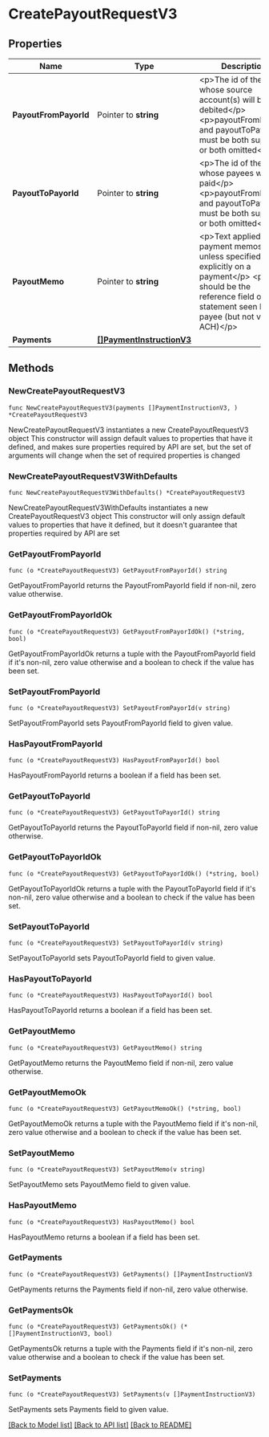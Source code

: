 # CreatePayoutRequestV3

## Properties

Name | Type | Description | Notes
------------ | ------------- | ------------- | -------------
**PayoutFromPayorId** | Pointer to **string** | &lt;p&gt;The id of the payor whose source account(s) will be debited&lt;/p&gt; &lt;p&gt;payoutFromPayorId and payoutToPayorId must be both supplied or both omitted&lt;/p&gt;  | [optional] 
**PayoutToPayorId** | Pointer to **string** | &lt;p&gt;The id of the payor whose payees will be paid&lt;/p&gt; &lt;p&gt;payoutFromPayorId and payoutToPayorId must be both supplied or both omitted&lt;/p&gt;  | [optional] 
**PayoutMemo** | Pointer to **string** | &lt;p&gt;Text applied to all payment memos unless specified explicitly on a payment&lt;/p&gt; &lt;p&gt;This should be the reference field on the statement seen by the payee (but not via ACH)&lt;/p&gt;  | [optional] 
**Payments** | [**[]PaymentInstructionV3**](PaymentInstructionV3.md) |  | 

## Methods

### NewCreatePayoutRequestV3

`func NewCreatePayoutRequestV3(payments []PaymentInstructionV3, ) *CreatePayoutRequestV3`

NewCreatePayoutRequestV3 instantiates a new CreatePayoutRequestV3 object
This constructor will assign default values to properties that have it defined,
and makes sure properties required by API are set, but the set of arguments
will change when the set of required properties is changed

### NewCreatePayoutRequestV3WithDefaults

`func NewCreatePayoutRequestV3WithDefaults() *CreatePayoutRequestV3`

NewCreatePayoutRequestV3WithDefaults instantiates a new CreatePayoutRequestV3 object
This constructor will only assign default values to properties that have it defined,
but it doesn't guarantee that properties required by API are set

### GetPayoutFromPayorId

`func (o *CreatePayoutRequestV3) GetPayoutFromPayorId() string`

GetPayoutFromPayorId returns the PayoutFromPayorId field if non-nil, zero value otherwise.

### GetPayoutFromPayorIdOk

`func (o *CreatePayoutRequestV3) GetPayoutFromPayorIdOk() (*string, bool)`

GetPayoutFromPayorIdOk returns a tuple with the PayoutFromPayorId field if it's non-nil, zero value otherwise
and a boolean to check if the value has been set.

### SetPayoutFromPayorId

`func (o *CreatePayoutRequestV3) SetPayoutFromPayorId(v string)`

SetPayoutFromPayorId sets PayoutFromPayorId field to given value.

### HasPayoutFromPayorId

`func (o *CreatePayoutRequestV3) HasPayoutFromPayorId() bool`

HasPayoutFromPayorId returns a boolean if a field has been set.

### GetPayoutToPayorId

`func (o *CreatePayoutRequestV3) GetPayoutToPayorId() string`

GetPayoutToPayorId returns the PayoutToPayorId field if non-nil, zero value otherwise.

### GetPayoutToPayorIdOk

`func (o *CreatePayoutRequestV3) GetPayoutToPayorIdOk() (*string, bool)`

GetPayoutToPayorIdOk returns a tuple with the PayoutToPayorId field if it's non-nil, zero value otherwise
and a boolean to check if the value has been set.

### SetPayoutToPayorId

`func (o *CreatePayoutRequestV3) SetPayoutToPayorId(v string)`

SetPayoutToPayorId sets PayoutToPayorId field to given value.

### HasPayoutToPayorId

`func (o *CreatePayoutRequestV3) HasPayoutToPayorId() bool`

HasPayoutToPayorId returns a boolean if a field has been set.

### GetPayoutMemo

`func (o *CreatePayoutRequestV3) GetPayoutMemo() string`

GetPayoutMemo returns the PayoutMemo field if non-nil, zero value otherwise.

### GetPayoutMemoOk

`func (o *CreatePayoutRequestV3) GetPayoutMemoOk() (*string, bool)`

GetPayoutMemoOk returns a tuple with the PayoutMemo field if it's non-nil, zero value otherwise
and a boolean to check if the value has been set.

### SetPayoutMemo

`func (o *CreatePayoutRequestV3) SetPayoutMemo(v string)`

SetPayoutMemo sets PayoutMemo field to given value.

### HasPayoutMemo

`func (o *CreatePayoutRequestV3) HasPayoutMemo() bool`

HasPayoutMemo returns a boolean if a field has been set.

### GetPayments

`func (o *CreatePayoutRequestV3) GetPayments() []PaymentInstructionV3`

GetPayments returns the Payments field if non-nil, zero value otherwise.

### GetPaymentsOk

`func (o *CreatePayoutRequestV3) GetPaymentsOk() (*[]PaymentInstructionV3, bool)`

GetPaymentsOk returns a tuple with the Payments field if it's non-nil, zero value otherwise
and a boolean to check if the value has been set.

### SetPayments

`func (o *CreatePayoutRequestV3) SetPayments(v []PaymentInstructionV3)`

SetPayments sets Payments field to given value.



[[Back to Model list]](../README.md#documentation-for-models) [[Back to API list]](../README.md#documentation-for-api-endpoints) [[Back to README]](../README.md)


